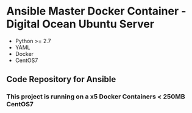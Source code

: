 # Ansible Master Docker Container - Digital Ocean Ubuntu Server

- Python >= 2.7
- YAML
- Docker
- CentOS7

## Code Repository for Ansible

### This project is running on a x5 Docker Containers < 250MB CentOS7

